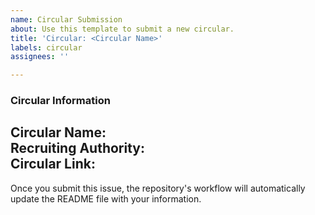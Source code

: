 ```yaml
---
name: Circular Submission
about: Use this template to submit a new circular.
title: 'Circular: <Circular Name>'
labels: circular
assignees: ''

---
```


### Circular Information
**Circular Name:**  
**Recruiting Authority:**  
**Circular Link:**  
---

Once you submit this issue, the repository's workflow will automatically update the README file with your information.
